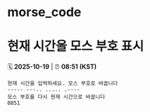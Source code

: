 # morse_code
# 현재 시간을 모스 부호 표시
<!-- MORSE_TIME_START -->
🗓️ **2025-10-19** | ⏰ **08:51 (KST)**

```
현재 시간을 입력하세요. 모스 부호로 바꿉니다
----- ---.. ..... .----
모스 부호를 다시 현재 시간으로 바꿉니다
0851
```
<!-- MORSE_TIME_END -->
